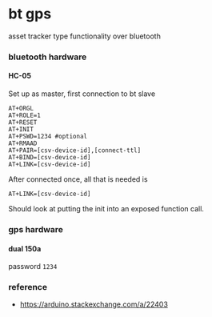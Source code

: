 bt gps
===

asset tracker type functionality over bluetooth



### bluetooth hardware

#### HC-05

Set up as master, first connection to bt slave

```
AT+ORGL
AT+ROLE=1
AT+RESET
AT+INIT
AT+PSWD=1234 #optional
AT+RMAAD
AT+PAIR=[csv-device-id],[connect-ttl]
AT+BIND=[csv-device-id]
AT+LINK=[csv-device-id]
```

After connected once, all that is needed is

```
AT+LINK=[csv-device-id]
```

Should look at putting the init into an exposed function call.

### gps hardware

#### dual 150a

password `1234`


### reference

- https://arduino.stackexchange.com/a/22403
